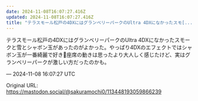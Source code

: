 ```yaml
---
date: 2024-11-08T16:07:27.416Z
updated: 2024-11-08T16:07:27.416Z
title: "テラスモール松戸の4DXにはグランベリーパークのUltra 4DXになかったスモ[...]"
---
```


<p>テラスモール松戸の4DXにはグランベリーパークのUltra 4DXになかったスモークと雪とシャボン玉があったのがよかった。やっぱり4DXのエフェクトではシャボン玉が一番綺麗で好き🫧座席の動きは思ったより大人しく感じたけど、実はグランベリーパークが激しい方だったのかも。</p>

&mdash; 2024-11-08 16:07:27 UTC

Original URL: https://mastodon.social/@sakuramochi0/113448193059866239
